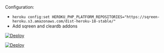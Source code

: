 Configuration:

  * `heroku config:set HEROKU_PHP_PLATFORM_REPOSITORIES="https://sqreen-heroku.s3.amazonaws.com/dist-heroku-18-stable/"`
  * Add sqreen and cleardb addons

[![Deploy](https://www.herokucdn.com/deploy/button.svg)](https://heroku.com/deploy)


[![Deploy](https://www.herokucdn.com/deploy/button.svg)](https://heroku.com/deploy?template=https://github.com/sqreen/DVWA/tree/test-heroku-deploy)
